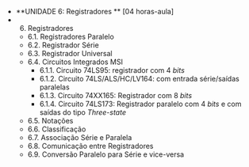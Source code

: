 * **UNIDADE 6: Registradores ** [04 horas-aula]
* 6. Registradores 
	* 6.1. Registradores Paralelo 
	* 6.2. Registrador Série 
	* 6.3. Registrador Universal 
	* 6.4. Circuitos Integrados MSI 
		* 6.1.1. Circuito 74LS95: registrador com 4 *bits*
		* 6.1.2. Circuito 74LS/ALS/HC/LV164: com entrada série/saídas paralelas 
		* 6.1.3. Circuito 74XX165: Registrador com 8 *bits* 
		* 6.1.4. Circuito 74LS173: Registrador paralelo com 4 *bits* e com saídas do tipo *Three-state*
	* 6.5. Notações 
	* 6.6. Classificação 
	* 6.7. Associação Série e Paralela 
	* 6.8. Comunicação entre Registradores 
	* 6.9. Conversão Paralelo para Série e vice-versa 
